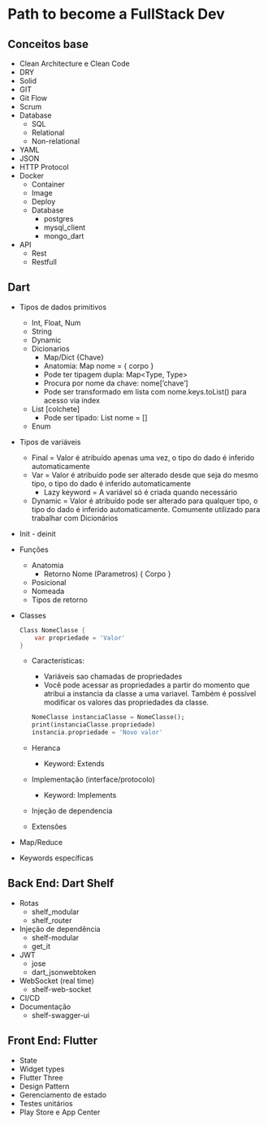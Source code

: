 # Path to become a FullStack Dev

## Conceitos base

- Clean Architecture e Clean Code
- DRY
- Solid
- GIT
- Git Flow
- Scrum
- Database
  - SQL
  - Relational
  - Non-relational
- YAML
- JSON
- HTTP Protocol
- Docker
  - Container
  - Image
  - Deploy
  - Database
    - postgres
    - mysql_client
    - mongo_dart
- API
  - Rest
  - Restfull

## Dart

- Tipos de dados primitivos
  - Int, Float, Num
  - String
  - Dynamic
  - Dicionarios
    - Map/Dict {Chave}
    - Anatomia: Map nome = { corpo }
    - Pode ter tipagem dupla: Map<Type, Type>
    - Procura por nome da chave: nome[’chave’]
    - Pode ser transformado em lista com nome.keys.toList() para acesso via index
  - List [colchete]
    - Pode ser tipado: List<Type> nome = []
  - Enum
- Tipos de variáveis
  - Final = Valor é atribuído apenas uma vez, o tipo do dado é inferido automaticamente
  - Var = Valor é atribuído pode ser alterado desde que seja do mesmo tipo, o tipo do dado é inferido automaticamente
    - Lazy keyword = A variável só é criada quando necessário
  - Dynamic = Valor é atribuído pode ser alterado para qualquer tipo, o tipo do dado é inferido automaticamente. Comumente utilizado para trabalhar com Dicionários
- Init - deinit
- Funções
  - Anatomia
    - Retorno Nome (Parametros) { Corpo }
  - Posicional
  - Nomeada
  - Tipos de retorno
- Classes

  ```dart
  Class NomeClasse {
      var propriedade = 'Valor'
  }
  ```

  - Características:

    - Variáveis sao chamadas de propriedades
    - Você pode acessar as propriedades a partir do momento que atribui a instancia da classe a uma variavel. Também é possível modificar os valores das propriedades da classe.

    ```dart
    NomeClasse instanciaClasse = NomeClasse();
    print(instanciaClasse.propriedade)
    instancia.propriedade = 'Novo valor'
    ```

  - Heranca
    - Keyword: Extends
  - Implementação (interface/protocolo)
    - Keyword: Implements
  - Injeção de dependencia
  - Extensões

- Map/Reduce
- Keywords específicas

## Back End: Dart Shelf

- Rotas
  - shelf_modular
  - shelf_router
- Injeção de dependência
  - shelf-modular
  - get_it
- JWT
  - jose
  - dart_jsonwebtoken
- WebSocket (real time)
  - shelf-web-socket
- CI/CD
- Documentação
  - shelf-swagger-ui

## Front End: Flutter

- State
- Widget types
- Flutter Three
- Design Pattern
- Gerenciamento de estado
- Testes unitários
- Play Store e App Center
